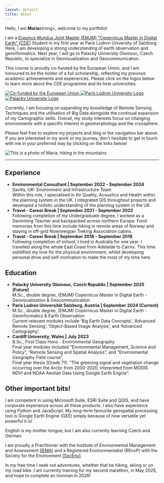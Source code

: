 ```yaml
---
layout: default
title: About
---
```


<div class="about-container">
    <div class="about-text">
        <p>  Hello, I am <strong>Maria</strong>strong>, welcome to my portfolio!</p> 
       
<p>I am a <a href="https://master-cde.eu/" rel="external nofollow noopener" target="_blank">Erasmus Mundus Joint Master (EMJM) "Copernicus Master in Digital Earth" (CDE)</a> Student in my first year at Paris Lodron University of Salzburg. Here, I am developing a strong understanding of earth observation and geoinformatics. Next year, I will go to Palacký University Olomouc, Czech Republic, to specialize in Geovisualization and Geocommunication. </p>
    <p>This course is proudly co-funded by the European Union, and I am honoured to be the holder of a full scholarship, reflecting my previous academic achievements and experiences. Please click on the logos below to learn more about the CDE programme and its host universities.</p>
    <div class="cde_logos">
    <a href="https://master-cde.eu/" target="_blank">
         <img src="{{ "/assets/about/eu_pos.jpg" | relative_url }}" alt="Co-funded by the European Union" class="cde-logos">
    </a>
    <a href="https://plus.ac.at" target="_blank">
        <img src="{{ "/assets/about/plus.jpg" | relative_url }}" alt="Paris Lodron University Logo" class="cde-logos">
    </a>
    <a href="https://www.upol.cz/en/" target="_blank">
        <img src="{{ "/assets/about/upol.png" | relative_url }}" alt="Palacky University Logo" class="cde-logos">
    </a>
</div>
       <p> Currently, I am focusing on expanding my knowledge of Remote Sensing Techniques and the utilisation of Big Data alongside the continual expansion of my Cartographic skills. Overall, my study interests focus on changing environments with a specific interest in geomorphology and the cryosphere. </p>
       <p> Please feel free to explore my projects and blog in the navigation bar above. If you are interested in my work or my journey, don't hesitate to get in touch with me in your preferred way by clicking on the links below! </p>
    </div>
     <img src="{{ "/assets/about/maria.jpg" | relative_url }}" alt=" This is a photo of Maria, hiking in the mountains" class="about-image">
</div>

<!-- Icons Section -->
<div class="contact-icons">
    <a href="https://www.linkedin.com/in/maria-fedy/" target="_blank" aria-label="LinkedIn">
        <i class="fab fa-linkedin"></i>
    </a>
    <a href="mailto:maria.fedyszyn@stud.plus.ac.at" aria-label="Email">
        <i class="fas fa-envelope"></i>
    </a>
</div>

<hr class="section-divider">

<h2>Experience</h2>
<ul>
    <li>
        <strong>Environmental Consultant | September 2022 - September 2024 </strong>
        <br>Savills, UK- Environment and Infrastructure Team
        <br>Within this role, I specialised in Air Quality, Acoustics and Health within the planning system in the UK. I integrated GIS throughout projects and developed a holistic understanding of the planning system in the UK.
    </li>
    <li>
         <strong>Travel - Career Break | September 2021 - September 2022 </strong>
         <br>Following completion of my Undergraduate degree, I worked as a Swimming Teacher and backpacked across northern Europe. Fond memories from this time include hiking in remote areas of Norway and staying in off-grid Nowrweigian Treking Association cabins.
    </li>
     <li>
        <strong>Travel - Career Break | September 2018 - September 2019 </strong>
        <br>Following completion of school, I lived in Australia for one year. I travelled along the whole East Coast from Adelaide to Cairns. This time solidified my love for the physical environment, whilst developing personal drive and self-motivation to make the most of my time here.         
  </li>
</ul>
    
<h2>Education</h2>
<ul>
    <li>
        <strong>Palacký University Olomouc, Czech Republic | September 2025 (Future)</strong>
        <br>M.Sc., double degree, (EMJM) Copernicus Master in Digital Earth - Geovisualisation & Geocommunication
    </li>
    <li>
        <strong>Paris Lodron Universität Salzburg, Austria | September 2024 (Current)</strong>
        <br>M.Sc., double degree, (EMJM) Copernicus Master in Digital Earth - Geoinformatics & Earth Observation
        <br>Current relevant modules include ‘Big Earth Data Concepts’, ‘Advanced Remote Sensing’, ‘Object-Based Image Analysis’, and ‘Advanced Cartography’.
    </li>
    <li>
        <strong>Cardiff University, Wales | July 2023</strong>
        <br>B.Sc., First Class Hons - Environmental Geography
        <br>Final year modules included “Environmental Management, Science and Policy”, “Remote Sensing and Spatial Analysis”, and “Environmental Geography Field course”.
        <br>Final year thesis (Grade 71). “The greening signal and vegetation change occurring over the Arctic from 2000-2020, interpreted from MODIS NDVI and NOAA Aeolian Data Using Google Earth Engine”. 
  </li>
</ul>

<h2>Other important bits!</h2>

<p> I am competent in using Microsoft Suite, ESRI Suite and QGIS, and have corporate experience across all these products. I also have experience using Python and JavaScript. My long-term favourite geospatial processing tool is Google Earth Engine (GEE) simply because of how versatile yet powerful it is! </p> 
<p> English is my mother tongue, but I am also currently learning Czech and German. </p>     
<p> I am proudly a Practitioner with the Institute of Environmental Management and Assessment <a href="https://www.iema.net/" rel="external nofollow noopener" target="_blank">(IEMA)</a> and a Registered Environmentalist (REnvP) with the Society for the Environment <a href="https://socenv.org.uk/" rel="external nofollow noopener" target="_blank">(SocEnv)</a>.  </p> 
<p> In my free time I seek out adventures, whether that be hiking, skiing or on my road bike. I am currently training for my second marathon, in May 2025, and hope to complete an Ironman in 2026!  </p> 
